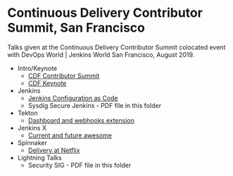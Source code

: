 # Continuous Delivery Contributor Summit, San Francisco 

Talks given at the Continuous Delivery Contributor Summit colocated event with DevOps World | Jenkins World San Francisco, August 2019. 

 * Intro/Keynote
     * [CDF Contributor Summit](https://docs.google.com/presentation/d/1aULBQ3U9NiADIStrpsAoFMOKP8kd7rA9LpUE2pA0l8Y/edit )
     * [CDF Keynote](https://docs.google.com/presentation/d/1G4H5I4ne8ZxYCmhw5TCBHTfNCjUoqieIRjd7WOf05Ks/edit)
 * Jenkins
     * [Jenkins Configuration as Code](https://docs.google.com/presentation/d/1po3B-gecrS28saxBudvBO8vWcLVCiACbg-YgigAMS00/edit?usp=sharing)
     * Sysdig Secure Jenkins - PDF file in this folder      
 * Tekton
     * [Dashboard and webhooks extension](https://docs.google.com/presentation/d/14MKXSnI-ec3EiKoHu5Yqy7Luzadhtfh0V9rW5-sio8I/edit?usp=sharing)
 * Jenkins X
     * [Current and future awesome](https://docs.google.com/presentation/d/1Hj2tjzCMT10ZxOk_KgbJSvzNjhoY3A3QvYWIlHgsmDk/edit?usp=sharing) 
 * Spinnaker
     * [Delivery at Netflix](https://docs.google.com/presentation/d/1fxgyu_pxTRGS-Z-DXb8LgA58Wtqyw-kKSrBu1FRyHVQ/edit?usp=sharing)
 * Lightning Talks
      * Security SIG - PDF file in this folder
